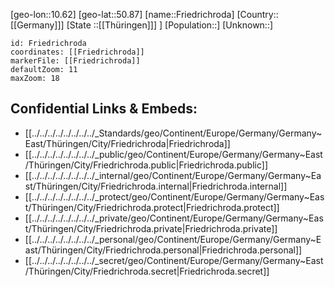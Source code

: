 ﻿---
location: [50.87,10.62]
mapzoom: [7,12] 
mapmarker: city 
type: City
tags:
- geo/City


SpocWebEntityId: 30285
isDeleted: false
confidential: public

---
[geo-lon::10.62]
[geo-lat::50.87]
[name::Friedrichroda]
[Country::[[Germany]]]
[State ::[[Thüringen]]] ]
[Population::]
[Unknown::]


```leaflet
id: Friedrichroda
coordinates: [[Friedrichroda]]
markerFile: [[Friedrichroda]]
defaultZoom: 11 
maxZoom: 18
```


## Confidential Links & Embeds: 
- [[../../../../../../../../_Standards/geo/Continent/Europe/Germany/Germany~East/Thüringen/City/Friedrichroda|Friedrichroda]] 
- [[../../../../../../../../_public/geo/Continent/Europe/Germany/Germany~East/Thüringen/City/Friedrichroda.public|Friedrichroda.public]] 
- [[../../../../../../../../_internal/geo/Continent/Europe/Germany/Germany~East/Thüringen/City/Friedrichroda.internal|Friedrichroda.internal]] 
- [[../../../../../../../../_protect/geo/Continent/Europe/Germany/Germany~East/Thüringen/City/Friedrichroda.protect|Friedrichroda.protect]] 
- [[../../../../../../../../_private/geo/Continent/Europe/Germany/Germany~East/Thüringen/City/Friedrichroda.private|Friedrichroda.private]] 
- [[../../../../../../../../_personal/geo/Continent/Europe/Germany/Germany~East/Thüringen/City/Friedrichroda.personal|Friedrichroda.personal]] 
- [[../../../../../../../../_secret/geo/Continent/Europe/Germany/Germany~East/Thüringen/City/Friedrichroda.secret|Friedrichroda.secret]] 
